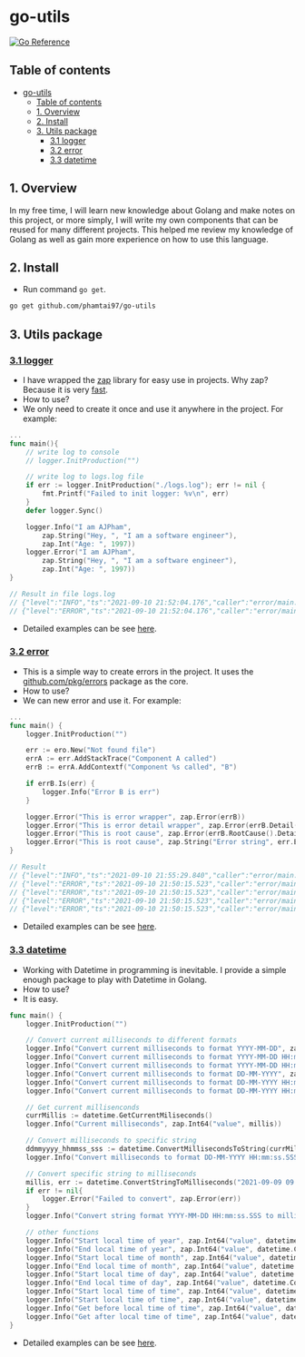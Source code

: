 # go-utils
[![Go Reference](https://pkg.go.dev/badge/github.com/phamtai97/go-utils.svg)](https://pkg.go.dev/github.com/phamtai97/go-utils)

## Table of contents
- [go-utils](#go-utils)
  - [Table of contents](#table-of-contents)
  - [1. Overview](#1-overview)
  - [2. Install](#2-install)
  - [3. Utils package](#3-utils-package)
    - [3.1 logger](#31-logger)
    - [3.2 error](#32-error)
    - [3.3 datetime](#33-datetime)
## 1. Overview
In my free time, I will learn new knowledge about Golang and make notes on this project, or more simply, I will write my own components that can be reused for many different projects. This helped me review my knowledge of Golang as well as gain more experience on how to use this language.

## 2. Install
- Run command `go get`.

```sh
go get github.com/phamtai97/go-utils
```
## 3. Utils package
### [3.1 logger](./utils/logger/logger.go) 
- I have wrapped the [zap](https://github.com/uber-go/zap) library for easy use in projects. Why zap? Because it is very [fast](https://github.com/uber-go/zap#performance).
- How to use?
- We only need to create it once and use it anywhere in the project. For example:

```go
...
func main(){
    // write log to console
    // logger.InitProduction("")

    // write log to logs.log file
    if err := logger.InitProduction("./logs.log"); err != nil {
        fmt.Printf("Failed to init logger: %v\n", err)
    }
    defer logger.Sync()

    logger.Info("I am AJPham",
        zap.String("Hey, ", "I am a software engineer"),
        zap.Int("Age: ", 1997))
    logger.Error("I am AJPham",
        zap.String("Hey, ", "I am a software engineer"),
        zap.Int("Age: ", 1997))
}

// Result in file logs.log
// {"level":"INFO","ts":"2021-09-10 21:52:04.176","caller":"error/main.go:65","msg":"I am AJPham","Hey, ":"I am a software engineer","Age: ":1997}
// {"level":"ERROR","ts":"2021-09-10 21:52:04.176","caller":"error/main.go:69","msg":"I am AJPham","Hey, ":"I am a software engineer","Age: ":1997,"stacktrace":"main.main\n\t/Users/Documents/github/go-utils/cmd/error/main.go:69\nruntime.main\n\t/usr/local/Cellar/go@1.13/1.13.11/libexec/src/runtime/proc.go:203"}
```

- Detailed examples can be see [here](cmd/logger/main.go).

### [3.2 error](./utils/error/error.go)
- This is a simple way to create errors in the project. It uses the [github.com/pkg/errors](https://github.com/pkg/errors) package as the core.
- How to use?
- We can new error and use it. For example:

```go
...
func main() {
    logger.InitProduction("")

    err := ero.New("Not found file")
    errA := err.AddStackTrace("Component A called")
    errB := errA.AddContextf("Component %s called", "B")

    if errB.Is(err) {
        logger.Info("Error B is err")
    }

    logger.Error("This is error wrapper", zap.Error(errB))
    logger.Error("This is error detail wrapper", zap.Error(errB.Detail()))
    logger.Error("This is root cause", zap.Error(errB.RootCause().Detail()))
    logger.Error("This is root cause", zap.String("Error string", err.Error()))
}

// Result
// {"level":"INFO","ts":"2021-09-10 21:55:29.840","caller":"error/main.go:66","msg":"Error B is err"}
// {"level":"ERROR","ts":"2021-09-10 21:50:15.523","caller":"error/main.go:65","msg":"This is error wrapper","error":"Component B called: Component A called: Not found file","stacktrace":"main.main\n\t/Users/Documents/github/go-utils/cmd/error/main.go:65\nruntime.main\n\t/usr/local/Cellar/go@1.13/1.13.11/libexec/src/runtime/proc.go:203"}
// {"level":"ERROR","ts":"2021-09-10 21:50:15.523","caller":"error/main.go:66","msg":"This is error detail wrapper","error":"Component B called: Component A called: Not found file","errorVerbose":"Not found file\ngo-utils/utils/error.New\n\t/Users/Documents/github/go-utils/utils/error/error.go:17\nmain.main\n\t/Users/Documents/github/go-utils/cmd/error/main.go:61\nruntime.main\n\t/usr/local/Cellar/go@1.13/1.13.11/libexec/src/runtime/proc.go:203\nruntime.goexit\n\t/usr/local/Cellar/go@1.13/1.13.11/libexec/src/runtime/asm_amd64.s:1357\nComponent A called\ngo-utils/utils/error.(*ErrorWrapper).AddStackTrace\n\t/Users/Documents/github/go-utils/utils/error/error.go:47\nmain.main\n\t/Users/Documents/github/go-utils/cmd/error/main.go:62\nruntime.main\n\t/usr/local/Cellar/go@1.13/1.13.11/libexec/src/runtime/proc.go:203\nruntime.goexit\n\t/usr/local/Cellar/go@1.13/1.13.11/libexec/src/runtime/asm_amd64.s:1357\nComponent B called","stacktrace":"main.main\n\t/Users/Documents/github/go-utils/cmd/error/main.go:66\nruntime.main\n\t/usr/local/Cellar/go@1.13/1.13.11/libexec/src/runtime/proc.go:203"}
// {"level":"ERROR","ts":"2021-09-10 21:50:15.523","caller":"error/main.go:67","msg":"This is root cause","error":"Not found file","errorVerbose":"Not found file\ngo-utils/utils/error.New\n\t/Users/Documents/github/go-utils/utils/error/error.go:17\nmain.main\n\t/Users/Documents/github/go-utils/cmd/error/main.go:61\nruntime.main\n\t/usr/local/Cellar/go@1.13/1.13.11/libexec/src/runtime/proc.go:203\nruntime.goexit\n\t/usr/local/Cellar/go@1.13/1.13.11/libexec/src/runtime/asm_amd64.s:1357","stacktrace":"main.main\n\t/Users/Documents/github/go-utils/cmd/error/main.go:67\nruntime.main\n\t/usr/local/Cellar/go@1.13/1.13.11/libexec/src/runtime/proc.go:203"}
// {"level":"ERROR","ts":"2021-09-10 21:50:15.523","caller":"error/main.go:68","msg":"This is root cause","Error string":"Not found file","stacktrace":"main.main\n\t/Users/Documents/github/go-utils/cmd/error/main.go:68\nruntime.main\n\t/usr/local/Cellar/go@1.13/1.13.11/libexec/src/runtime/proc.go:203"}
```

- Detailed examples can be see [here](cmd/error/main.go).

### [3.3 datetime](./utils/datetime/datetime.go)
- Working with Datetime in programming is inevitable. I provide a simple enough package to play with Datetime in Golang.
- How to use?
- It is easy.

```go
func main() {
    logger.InitProduction("")

    // Convert current milliseconds to different formats
    logger.Info("Convert current milliseconds to format YYYY-MM-DD", zap.String("value", datetime.ConvertCurrentLocalTimeToString(datetime.YYYY_MM_DD)))
    logger.Info("Convert current milliseconds to format YYYY-MM-DD HH:mm:ss", zap.String("value", datetime.ConvertCurrentLocalTimeToString(datetime.YYYY_MM_DD_HH_MM_SS)))
    logger.Info("Convert current milliseconds to format YYYY-MM-DD HH:mm:ss.SSS", zap.String("value", datetime.ConvertCurrentLocalTimeToString(datetime.YYYY_MM_DD_HH_MM_SS_SSS)))
    logger.Info("Convert current milliseconds to format DD-MM-YYYY", zap.String("value", datetime.ConvertCurrentLocalTimeToString(datetime.DD_MM_YYYY)))
    logger.Info("Convert current milliseconds to format DD-MM-YYYY HH:mm:ss", zap.String("value", datetime.ConvertCurrentLocalTimeToString(datetime.DD_MM_YYYY_HH_MM_SS)))
    logger.Info("Convert current milliseconds to format DD-MM-YYYY HH:mm:ss.SSS", zap.String("value", datetime.ConvertCurrentLocalTimeToString(datetime.DD_MM_YYYY_HH_MM_SS_SSS)))

    // Get current millisenconds
    currMillis := datetime.GetCurrentMiliseconds()
    logger.Info("Current milliseconds", zap.Int64("value", millis))

    // Convert milliseconds to specific string
    ddmmyyyy_hhmmss_sss := datetime.ConvertMillisecondsToString(currMillis, datetime.DD_MM_YYYY_HH_MM_SS_SSS)
    logger.Info("Convert milliseconds to format DD-MM-YYYY HH:mm:ss.SSS", zap.String("value", ddmmyyyy_hhmmss_sss))

    // Convert specific string to milliseconds
    millis, err := datetime.ConvertStringToMilliseconds("2021-09-09 09:09:09.999", datetime.YYYY_MM_DD_HH_MM_SS_SSS)
    if err != nil{
        logger.Error("Failed to convert", zap.Error(err))
    }
    logger.Info("Convert string format YYYY-MM-DD HH:mm:ss.SSS to millisecond", zap.Int64("value", millis))

    // other functions
    logger.Info("Start local time of year", zap.Int64("value", datetime.ConvertLocalTimeToMilliseconds(datetime.GetStartLocalTimeOfYear())))
    logger.Info("End local time of year", zap.Int64("value", datetime.ConvertLocalTimeToMilliseconds(datetime.GetEndLocalTimeOfYear())))
    logger.Info("Start local time of month", zap.Int64("value", datetime.ConvertLocalTimeToMilliseconds(datetime.GetStartLocalTimeOfMonth())))
    logger.Info("End local time of month", zap.Int64("value", datetime.ConvertLocalTimeToMilliseconds(datetime.GetEndLocalTimeOfMonth())))
    logger.Info("Start local time of day", zap.Int64("value", datetime.ConvertLocalTimeToMilliseconds(datetime.GetStartLocalTimeOfDay())))
    logger.Info("End local time of day", zap.Int64("value", datetime.ConvertLocalTimeToMilliseconds(datetime.GetEndLocalTimeOfDay())))
    logger.Info("Start local time of time", zap.Int64("value", datetime.ConvertLocalTimeToMilliseconds(datetime.GetStartLocalTimeOfTime(time.Now()))))
    logger.Info("Start local time of time", zap.Int64("value", datetime.ConvertLocalTimeToMilliseconds(datetime.GetEndLocalTimeOfTime(time.Now()))))
    logger.Info("Get before local time of time", zap.Int64("value", datetime.ConvertLocalTimeToMilliseconds(datetime.GetBeforeLocalTimeOfTime(time.Now(), 9, true))))
    logger.Info("Get after local time of time", zap.Int64("value", datetime.ConvertLocalTimeToMilliseconds(datetime.GetAfterLocalTimeOfTime(time.Now(), 9, false))))
}
```

- Detailed examples can be see [here](cmd/datetime/main.go).